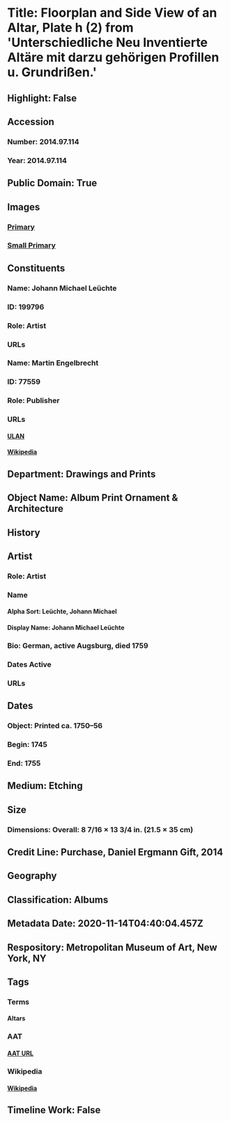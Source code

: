 # Title: Floorplan and Side View of an Altar, Plate h (2) from 'Unterschiedliche Neu Inventierte Altäre mit darzu gehörigen Profillen u. Grundrißen.'
## Highlight: False
## Accession
### Number: 2014.97.114
### Year: 2014.97.114
## Public Domain: True
## Images
### [Primary](https://images.metmuseum.org/CRDImages/dp/original/DP703677.jpg)
### [Small Primary](https://images.metmuseum.org/CRDImages/dp/web-large/DP703677.jpg)
## Constituents
### Name: Johann Michael Leüchte
### ID: 199796
### Role: Artist
### URLs
### Name: Martin Engelbrecht
### ID: 77559
### Role: Publisher
### URLs
#### [ULAN](http://vocab.getty.edu/page/ulan/500008821)
#### [Wikipedia](https://www.wikidata.org/wiki/Q1903690)
## Department: Drawings and Prints
## Object Name: Album Print Ornament & Architecture
## History
## Artist
### Role: Artist
### Name
#### Alpha Sort: Leüchte, Johann Michael
#### Display Name: Johann Michael Leüchte
### Bio: German, active Augsburg, died 1759
### Dates Active
### URLs
## Dates
### Object: Printed ca. 1750–56
### Begin: 1745
### End: 1755
## Medium: Etching
## Size
### Dimensions: Overall: 8 7/16 × 13 3/4 in. (21.5 × 35 cm)
## Credit Line: Purchase, Daniel Ergmann Gift, 2014
## Geography
## Classification: Albums
## Metadata Date: 2020-11-14T04:40:04.457Z
## Respository: Metropolitan Museum of Art, New York, NY
## Tags
### Terms
#### Altars
### AAT
#### [AAT URL](http://vocab.getty.edu/page/aat/300003725)
### Wikipedia
#### [Wikipedia]()
## Timeline Work: False